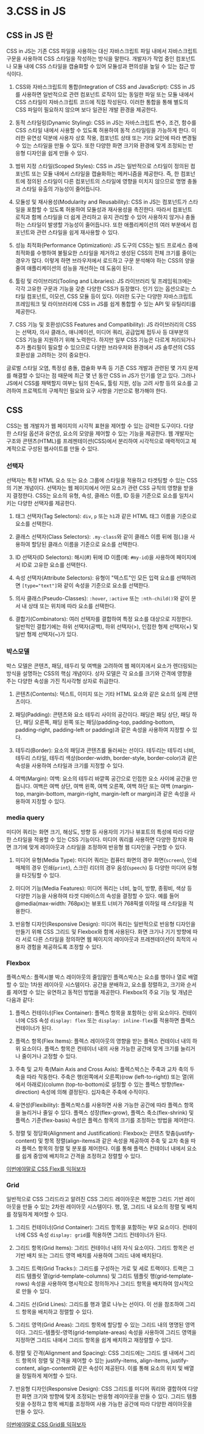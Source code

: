 # 3.CSS in JS

## CSS in JS 란

CSS in JS는 기존 CSS 파일을 사용하는 대신 자바스크립트 파일 내에서 자바스크립트 구문을 사용하여 CSS 스타일을 작성하는 방식을 말한다.
개발자가 작업 중인 컴포넌트나 모듈 내에 CSS 스타일을 캡슐화할 수 있어 모듈성과 편의성을 높일 수 있는 접근 방식이다.

1. CSS와 자바스크립트의 통합(Integration of CSS and JavaScript): CSS in JS를 사용하면 일반적으로 관련 컴포넌트 로직이 있는 동일한 파일 또는 모듈 내에서 CSS 스타일이 자바스크립트 코드에 직접 작성된다. 이러한 통합을 통해 별도의 CSS 파일이 필요하지 않으며 보다 일관된 개발 환경을 제공한다.

2. 동적 스타일링(Dynamic Styling): CSS in JS는 자바스크립트 변수, 조건, 함수를 CSS 스타일 내에서 사용할 수 있도록 허용하여 동적 스타일링을 가능하게 한다.
이러한 유연성 덕분에 사용자 상호 작용, 컴포넌트 상태 또는 기타 요인에 따라 변경될 수 있는 스타일을 만들 수 있다. 또한 다양한 화면 크기와 환경에 맞게 조정되는 반응형 디자인을 쉽게 만들 수 있다.

3. 범위 지정 스타일(Scoped Styles): CSS in JS는 일반적으로 스타일이 정의된 컴포넌트 또는 모듈 내에서 스타일을 캡슐화하는 메커니즘을 제공한다.
즉, 한 컴포넌트에 정의된 스타일이 다른 컴포넌트의 스타일에 영향을 미치지 않으므로 명명 충돌과 스타일 유출의 가능성이 줄어듭니다.

4. 모듈성 및 재사용성(Modularity and Reusability): CSS in JS는 컴포넌트가 스타일을 포함할 수 있도록 허용하여 모듈성과 재사용성을 촉진한다. 따라서 컴포넌트 로직과 함께 스타일을 더 쉽게 관리하고 유지 관리할 수 있어 사용하지 않거나 충돌하는 스타일이 발생할 가능성이 줄어듭니다. 또한 애플리케이션의 여러 부분에서 컴포넌트와 관련 스타일을 쉽게 재사용할 수 있다.

5. 성능 최적화(Performance Optimization): JS 도구의 CSS는 빌드 프로세스 중에 최적화를 수행하여 불필요한 스타일을 제거하고 생성된 CSS의 전체 크기를 줄이는 경우가 많다. 이렇게 하면 브라우저에서 로드하고 구문 분석해야 하는 CSS의 양을 줄여 애플리케이션의 성능을 개선하는 데 도움이 된다.

6. 툴링 및 라이브러리(Tooling and Libraries): JS 라이브러리 및 프레임워크에는 각각 고유한 구문과 기능을 갖춘 다양한 CSS가 등장했다. 인기 있는 옵션으로는 스타일 컴포넌트, 이모션, CSS 모듈 등이 있다. 이러한 도구는 다양한 자바스크립트 프레임워크 및 라이브러리에 CSS in JS를 쉽게 통합할 수 있는 API 및 유틸리티를 제공한다.

7. CSS 기능 및 호환성(CSS Features and Compatibility): JS 라이브러리의 CSS는 선택자, 의사 클래스, 애니메이션, 미디어 쿼리, 공급업체 접두사 등 대부분의 CSS 기능을 지원하기 위해 노력한다. 하지만 일부 CSS 기능은 다르게 처리되거나 추가 폴리필이 필요할 수 있으므로 다양한 브라우저와 환경에서 JS 솔루션의 CSS 호환성을 고려하는 것이 중요한다.

글로벌 스타일 오염, 특정성 충돌, 캡슐화 부족 등 기존 CSS 개발과 관련된 몇 가지 문제를 해결할 수 있다는 점 때문에 최근 몇 년 동안 CSS in JS가 인기를 얻고 있다.
그러나 JS에서 CSS를 채택할지 여부는 팀의 친숙도, 툴링 지원, 성능 고려 사항 등의 요소를 고려하여 프로젝트의 구체적인 필요와 요구 사항을 기반으로 평가해야 한다.

## CSS

CSS는 웹 개발자가 웹 페이지의 시각적 표현을 제어할 수 있는 강력한 도구이다.
다양한 스타일 옵션과 유연성, 요소의 모양을 제어할 수 있는 기능을 제공한다.
웹 개발자는 구조와 콘텐츠(HTML)를 프레젠테이션(CSS)에서 분리하여 시각적으로 매력적이고 체계적으로 구성된 웹사이트를 만들 수 있다.

### 선택자

선택자는 특정 HTML 요소 또는 요소 그룹에 스타일을 적용하고 타겟팅할 수 있는 CSS의 기본 개념이다.
선택자는 웹 페이지에서 어떤 요소가 관련 CSS 규칙의 영향을 받을지 결정한다. CSS는 요소의 유형, 속성, 클래스 이름, ID 등을 기준으로 요소를 일치시키는 다양한 선택자를 제공한다.

1. 태그 선택자(Tag Selectors): `div`, `p` 또는 `h1`과 같은 HTML 태그 이름을 기준으로 요소를 선택한다.

2. 클래스 선택자(Class Selectors): `.my-class`와 같이 클래스 이름 뒤에 점(.)을 사용하여 할당된 클래스 이름을 기준으로 요소를 선택한다.

3. ID 선택자(ID Selectors): 해시(#) 뒤에 ID 이름(예: `#my-id`)을 사용하여 페이지에서 ID로 고유한 요소를 선택한다.

4. 속성 선택자(Attribute Selectors): 유형이 "텍스트"인 모든 입력 요소를 선택하려면 `[type="text"]`와 같이 속성을 기준으로 요소를 선택한다.

5. 의사 클래스(Pseudo-Classes): `:hover`, `:active` 또는 `:nth-child()`와 같이 문서 내 상태 또는 위치에 따라 요소를 선택한다.

6. 결합기(Combinators): 여러 선택자를 결합하여 특정 요소를 대상으로 지정한다. 일반적인 결합기에는 하위 선택자(공백), 하위 선택자(>), 인접한 형제 선택자(+) 및 일반 형제 선택자(~)가 있다.

### 박스모델

박스 모델은 콘텐츠, 패딩, 테두리 및 여백을 고려하여 웹 페이지에서 요소가 렌더링되는 방식을 설명하는 CSS의 핵심 개념이다.
상자 모델은 각 요소를 크기와 간격에 영향을 주는 다양한 속성을 가진 직사각형 상자로 취급한다.

1. 콘텐츠(Contents): 텍스트, 이미지 또는 기타 HTML 요소와 같은 요소의 실제 콘텐츠이다.

2. 패딩(Padding): 콘텐츠와 요소 테두리 사이의 공간이다. 패딩은 패딩 상단, 패딩 하단, 패딩 오른쪽, 패딩 왼쪽 또는 패딩(padding-top, padding-bottom, padding-right, padding-left or padding)과 같은 속성을 사용하여 지정할 수 있다.

3. 테두리(Border): 요소의 패딩과 콘텐츠를 둘러싸는 선이다. 테두리는 테두리 너비, 테두리 스타일, 테두리 색상(border-width, border-style, border-color)과 같은 속성을 사용하여 스타일과 크기를 지정할 수 있다.

4. 여백(Margin): 여백: 요소의 테두리 바깥쪽 공간으로 인접한 요소 사이에 공간을 만듭니다. 여백은 여백 상단, 여백 왼쪽, 여백 오른쪽, 여백 하단 또는 여백 (margin-top, margin-bottom, margin-right, margin-left or margin)과 같은 속성을 사용하여 지정할 수 있다.

### media query

미디어 쿼리는 화면 크기, 해상도, 방향 등 사용자의 기기나 뷰포트의 특성에 따라 다양한 스타일을 적용할 수 있는 CSS 기능이다.
미디어 쿼리를 사용하면 다양한 장치와 화면 크기에 맞게 레이아웃과 스타일을 조정하여 반응형 웹 디자인을 구현할 수 있다.

1. 미디어 유형(Media Type): 미디어 쿼리는 컴퓨터 화면의 경우 화면(`screen`), 인쇄 매체의 경우 인쇄(`print`), 스크린 리더의 경우 음성(`speech`) 등 다양한 미디어 유형을 타깃팅할 수 있다.

2. 미디어 기능(Media Features): 미디어 쿼리는 너비, 높이, 방향, 종횡비, 색상 등 다양한 기능을 사용하여 타겟 디바이스의 속성을 결정할 수 있다. 예를 들어 @media(max-width: 768px)는 뷰포트 너비가 768픽셀 이하일 때 스타일을 적용한다.

3. 반응형 디자인(Responsive Design): 미디어 쿼리는 일반적으로 반응형 디자인을 만들기 위해 CSS 그리드 및 Flexbox와 함께 사용된다. 화면 크기나 기기 방향에 따라 서로 다른 스타일을 정의하면 웹 페이지의 레이아웃과 프레젠테이션이 최적의 사용자 경험을 제공하도록 조정할 수 있다.

### Flexbox

플렉스박스: 플렉시블 박스 레이아웃의 줄임말인 플렉스박스는 요소를 행이나 열로 배열할 수 있는 1차원 레이아웃 시스템이다. 공간을 분배하고, 요소를 정렬하고, 크기와 순서를 제어할 수 있는 유연하고 동적인 방법을 제공한다.
Flexbox의 주요 기능 및 개념은 다음과 같다:

1. 플렉스 컨테이너(Flex Container): 플렉스 항목을 포함하는 상위 요소이다. 컨테이너에 CSS 속성 `display: flex` 또는 `display: inline-flex`를 적용하면 플렉스 컨테이너가 된다.

2. 플렉스 항목(Flex Items): 플렉스 레이아웃의 영향을 받는 플렉스 컨테이너 내의 하위 요소이다. 플렉스 항목은 컨테이너 내의 사용 가능한 공간에 맞게 크기를 늘리거나 줄이거나 고정할 수 있다.

3. 주축 및 교차 축(Main Axis and Cross Axis): 플렉스박스는 주축과 교차 축의 두 축을 따라 작동한다. 주축은 행(왼쪽에서 오른쪽)(row (left-to-right)) 또는 열(위에서 아래로)(column (top-to-bottom)로 설정할 수 있는 플렉스 방향(flex-direction) 속성에 의해 결정된다. 십자축은 주축에 수직이다.

4. 유연성(Flexibility): 플렉스박스를 사용하면 사용 가능한 공간에 따라 플렉스 항목을 늘리거나 줄일 수 있다. 플렉스 성장(flex-grow), 플렉스 축소(flex-shrink) 및 플렉스 기준(flex-basis) 속성은 플렉스 항목의 크기를 조정하는 방법을 제어한다.

5. 정렬 및 정당화(Alignment and Justification): Flexbox는 콘텐츠 맞춤(justify-content) 및 항목 정렬(align-items과 같은 속성을 제공하여 주축 및 교차 축을 따라 플렉스 항목의 정렬 및 분포를 제어한다. 이를 통해 플렉스 컨테이너 내에서 요소를 쉽게 중앙에 배치하고 간격을 조정하고 정렬할 수 있다.

[이번에야말로 CSS Flex를 익혀보자](https://studiomeal.com/archives/197)

### Grid

일반적으로 CSS 그리드라고 알려진 CSS 그리드 레이아웃은 복잡한 그리드 기반 레이아웃을 만들 수 있는 2차원 레이아웃 시스템이다.
행, 열, 그리드 내 요소의 정렬 및 배치를 정밀하게 제어할 수 있다.

1. 그리드 컨테이너(Grid Container): 그리드 항목을 포함하는 부모 요소이다. 컨테이너에 CSS 속성 `display: grid`를 적용하면 그리드 컨테이너가 된다.

2. 그리드 항목(Grid Items): 그리드 컨테이너 내의 자식 요소이다. 그리드 항목은 선 기반 배치 또는 그리드 영역 배치를 사용하여 그리드 내에 배치된다.

3. 그리드 트랙(Grid Tracks:): 그리드를 구성하는 가로 및 세로 트랙이다. 트랙은 그리드 템플릿 열(grid-template-columns) 및 그리드 템플릿 행(grid-template-rows) 속성을 사용하여 명시적으로 정의하거나 그리드 항목을 배치하여 암시적으로 만들 수 있다.

4. 그리드 선(Grid Lines): 그리드를 행과 열로 나누는 선이다. 이 선을 참조하여 그리드 항목을 배치하고 정렬할 수 있다.

5. 그리드 영역(Grid Areas): 그리드 항목에 할당할 수 있는 그리드 내의 명명된 영역이다. 그리드-템플릿-영역(grid-template-areas) 속성을 사용하여 그리드 영역을 지정하면 그리드 내에서 그리드 항목을 쉽게 배치하고 재정렬할 수 있다.

6. 정렬 및 간격(Alignment and Spacing): CSS 그리드에는 그리드 셀 내에서 그리드 항목의 정렬 및 간격을 제어할 수 있는 justify-items, align-items, justify-content, align-content와 같은 속성이 제공된다. 이를 통해 요소의 위치 및 배열을 정밀하게 제어할 수 있다.

7. 반응형 디자인(Responsive Design): CSS 그리드를 미디어 쿼리와 결합하여 다양한 화면 크기와 방향에 맞게 조정되는 반응형 레이아웃을 만들 수 있다. 그리드 템플릿을 수정하고 항목 배치를 조정하여 사용 가능한 공간에 따라 다양한 레이아웃을 만들 수 있다.

[이번에야말로 CSS Grid를 익혀보자](https://studiomeal.com/archives/533)
